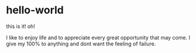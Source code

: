 hello-world
===========

this is it! oh!

I like to enjoy life and to appreciate every great opportunity that may come.
I give my 100% to anything and dont want the feeling of failure.

